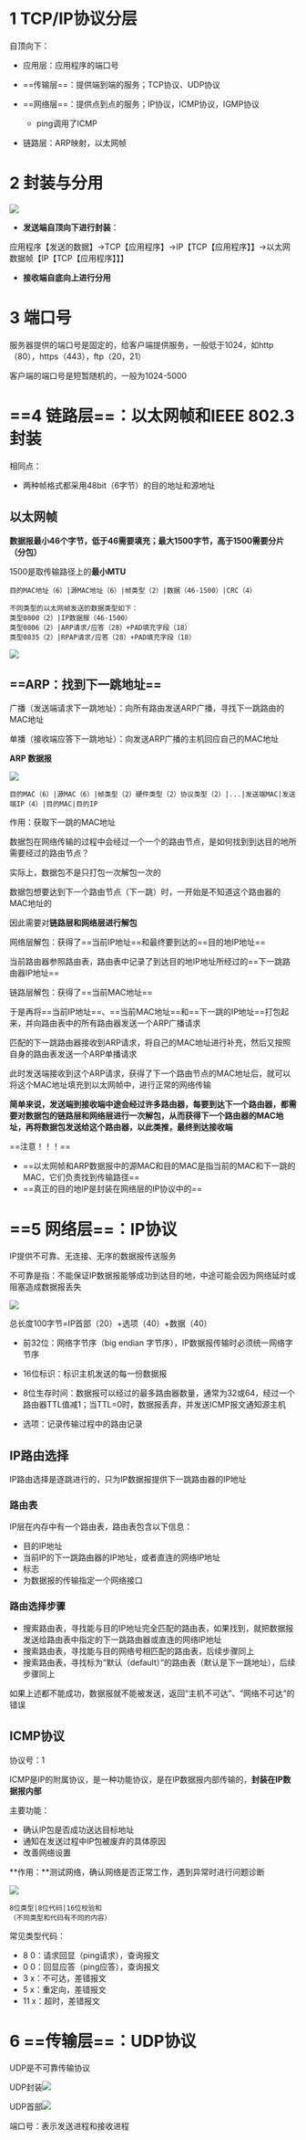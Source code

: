 # 1 TCP/IP协议分层

自顶向下：

- 应用层：应用程序的端口号
- ==传输层==：提供端到端的服务；TCP协议、UDP协议

- ==网络层==：提供点到点的服务；IP协议，ICMP协议，IGMP协议
  - ping调用了ICMP
- 链路层：ARP映射，以太网帧



# 2 封装与分用

![](./assets/封装过程.png)

- **发送端自顶向下进行封装**：

应用程序【发送的数据】→TCP【应用程序】→IP【TCP【应用程序】】→以太网数据帧【IP【TCP【应用程序】】】

- **接收端自底向上进行分用**



# 3 端口号

服务器提供的端口号是固定的，给客户端提供服务，一般低于1024，如http（80），https（443），ftp（20，21）

客户端的端口号是短暂随机的，一般为1024-5000



# ==4 链路层==：以太网帧和IEEE 802.3封装

相同点：

- 两种帧格式都采用48bit（6字节）的目的地址和源地址

## 以太网帧

**数据报最小46个字节，低于46需要填充；最大1500字节，高于1500需要分片（分包）**

1500是取传输路径上的**最小MTU**

```shell
目的MAC地址（6）|源MAC地址（6）|帧类型（2）|数据（46-1500）|CRC（4）

不同类型的以太网帧发送的数据类型如下：
类型0800（2）|IP数据报（46-1500）
类型0806（2）|ARP请求/应答（28）+PAD填充字段（18）
类型0835（2）|RPAP请求/应答（28）+PAD填充字段（18）
```

![](./assets/以太网帧.png)



## ==ARP：找到下一跳地址==

广播（发送端请求下一跳地址）：向所有路由发送ARP广播，寻找下一跳路由的MAC地址

单播（接收端应答下一跳地址）：向发送ARP广播的主机回应自己的MAC地址



**ARP 数据报**

![](./assets/ARP.png)

```
目的MAC（6）|源MAC（6）|帧类型（2）硬件类型（2）协议类型（2）|...|发送端MAC|发送端IP（4）|目的MAC|目的IP
```

作用：获取下一跳的MAC地址



数据包在网络传输的过程中会经过一个一个的路由节点，是如何找到到达目的地所需要经过的路由节点？

实际上，数据包不是只打包一次解包一次的

数据包想要达到下一个路由节点（下一跳）时，一开始是不知道这个路由器的MAC地址的

因此需要对**链路层和网络层进行解包**

网络层解包：获得了==当前IP地址==和最终要到达的==目的地IP地址==

当前路由器参照路由表，路由表中记录了到达目的地IP地址所经过的==下一跳路由器IP地址==

链路层解包：获得了==当前MAC地址==

于是再将==当前IP地址==、==当前MAC地址==和==下一跳的IP地址==打包起来，并向路由表中的所有路由器发送一个ARP广播请求

匹配的下一跳路由器接收到ARP请求，将自己的MAC地址进行补充，然后又按照自身的路由表发送一个ARP单播请求

此时发送端接收到这个ARP请求，获得了下一个路由节点的MAC地址后，就可以将这个MAC地址填充到以太网帧中，进行正常的网络传输

**简单来说，发送端到接收端中途会经过许多路由器，每要到达下一个路由器，都需要对数据包的链路层和网络层进行一次解包，从而获得下一个路由器的MAC地址，再将数据包发送给这个路由器，以此类推，最终到达接收端**



==注意！！！==

- ==以太网帧和ARP数据报中的源MAC和目的MAC是指当前的MAC和下一跳的MAC，它们负责找到传输路径==
- ==真正的目的地IP是封装在网络层的IP协议中的==



# ==5 网络层==：IP协议

IP提供不可靠、无连接、无序的数据报传送服务

不可靠是指：不能保证IP数据报能够成功到达目的地，中途可能会因为网络延时或阻塞造成数据报丢失

![](./assets/IP首部.png)

总长度100字节=IP首部（20）+选项（40）+数据（40）

- 前32位：网络字节序（big endian 字节序），IP数据报传输时必须统一网络字节序
- 16位标识：标识主机发送的每一份数据报
- 8位生存时间：数据报可以经过的最多路由器数量，通常为32或64，经过一个路由器TTL值减1；当TTL=0时，数据报丢弃，并发送ICMP报文通知源主机

- 选项：记录传输过程中的路由记录



## IP路由选择

IP路由选择是逐跳进行的，只为IP数据报提供下一跳路由器的IP地址

### 路由表

IP层在内存中有一个路由表，路由表包含以下信息：

- 目的IP地址
- 当前IP的下一跳路由器的IP地址，或者直连的网络IP地址
- 标志
- 为数据报的传输指定一个网络接口

### 路由选择步骤

- 搜索路由表，寻找能与目的IP地址完全匹配的路由表，如果找到，就把数据报发送给路由表中指定的下一跳路由器或直连的网络IP地址
- 搜索路由表，寻找能与目的网络号相匹配的路由表，后续步骤同上
- 搜索路由表，寻找标为“默认（default）”的路由表（默认是下一跳地址），后续步骤同上

如果上述都不能成功，数据报就不能被发送，返回“主机不可达”、“网络不可达”的错误



## ICMP协议

协议号：1

ICMP是IP的附属协议，是一种功能协议，是在IP数据报内部传输的，**封装在IP数据报内部**

主要功能：

- 确认IP包是否成功送达目标地址
- 通知在发送过程中IP包被废弃的具体原因
- 改善网络设置

**作用：**测试网络，确认网络是否正常工作，遇到异常时进行问题诊断

![](./assets/ICMP.png)

```
8位类型|8位代码|16位校验和
（不同类型和代码有不同的内容）
```

常见类型代码：

- 8 0：请求回显（ping请求），查询报文
- 0 0：回显应答（ping应答），查询报文
- 3 x：不可达，差错报文
- 5 x：重定向，差错报文
- 11 x：超时，差错报文



# 6 ==传输层==：UDP协议

UDP是不可靠传输协议

UDP封装![](./assets/udp.png)

UDP首部![](./assets/udp首部.png)

端口号：表示发送进程和接收进程

